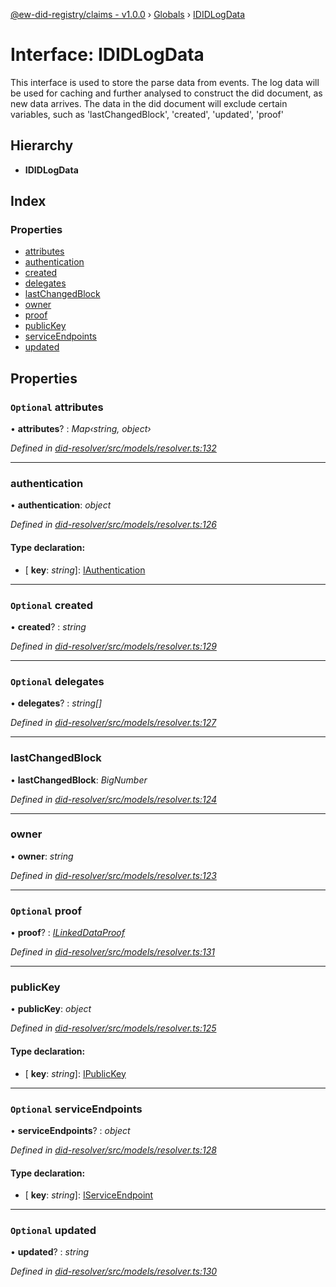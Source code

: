 [@ew-did-registry/claims - v1.0.0](../README.md) › [Globals](../globals.md) › [IDIDLogData](ididlogdata.md)

# Interface: IDIDLogData

This interface is used to store the parse data from events.
The log data will be used for caching and further analysed to construct the did document,
as new data arrives.
The data in the did document will exclude certain variables, such as
'lastChangedBlock', 'created', 'updated', 'proof'

## Hierarchy

* **IDIDLogData**

## Index

### Properties

* [attributes](ididlogdata.md#optional-attributes)
* [authentication](ididlogdata.md#authentication)
* [created](ididlogdata.md#optional-created)
* [delegates](ididlogdata.md#optional-delegates)
* [lastChangedBlock](ididlogdata.md#lastchangedblock)
* [owner](ididlogdata.md#owner)
* [proof](ididlogdata.md#optional-proof)
* [publicKey](ididlogdata.md#publickey)
* [serviceEndpoints](ididlogdata.md#optional-serviceendpoints)
* [updated](ididlogdata.md#optional-updated)

## Properties

### `Optional` attributes

• **attributes**? : *Map‹string, object›*

*Defined in [did-resolver/src/models/resolver.ts:132](https://github.com/energywebfoundation/ew-did-registry/blob/162cbcc/packages/did-resolver/src/models/resolver.ts#L132)*

___

###  authentication

• **authentication**: *object*

*Defined in [did-resolver/src/models/resolver.ts:126](https://github.com/energywebfoundation/ew-did-registry/blob/162cbcc/packages/did-resolver/src/models/resolver.ts#L126)*

#### Type declaration:

* \[ **key**: *string*\]: [IAuthentication](iauthentication.md)

___

### `Optional` created

• **created**? : *string*

*Defined in [did-resolver/src/models/resolver.ts:129](https://github.com/energywebfoundation/ew-did-registry/blob/162cbcc/packages/did-resolver/src/models/resolver.ts#L129)*

___

### `Optional` delegates

• **delegates**? : *string[]*

*Defined in [did-resolver/src/models/resolver.ts:127](https://github.com/energywebfoundation/ew-did-registry/blob/162cbcc/packages/did-resolver/src/models/resolver.ts#L127)*

___

###  lastChangedBlock

• **lastChangedBlock**: *BigNumber*

*Defined in [did-resolver/src/models/resolver.ts:124](https://github.com/energywebfoundation/ew-did-registry/blob/162cbcc/packages/did-resolver/src/models/resolver.ts#L124)*

___

###  owner

• **owner**: *string*

*Defined in [did-resolver/src/models/resolver.ts:123](https://github.com/energywebfoundation/ew-did-registry/blob/162cbcc/packages/did-resolver/src/models/resolver.ts#L123)*

___

### `Optional` proof

• **proof**? : *[ILinkedDataProof](ilinkeddataproof.md)*

*Defined in [did-resolver/src/models/resolver.ts:131](https://github.com/energywebfoundation/ew-did-registry/blob/162cbcc/packages/did-resolver/src/models/resolver.ts#L131)*

___

###  publicKey

• **publicKey**: *object*

*Defined in [did-resolver/src/models/resolver.ts:125](https://github.com/energywebfoundation/ew-did-registry/blob/162cbcc/packages/did-resolver/src/models/resolver.ts#L125)*

#### Type declaration:

* \[ **key**: *string*\]: [IPublicKey](ipublickey.md)

___

### `Optional` serviceEndpoints

• **serviceEndpoints**? : *object*

*Defined in [did-resolver/src/models/resolver.ts:128](https://github.com/energywebfoundation/ew-did-registry/blob/162cbcc/packages/did-resolver/src/models/resolver.ts#L128)*

#### Type declaration:

* \[ **key**: *string*\]: [IServiceEndpoint](iserviceendpoint.md)

___

### `Optional` updated

• **updated**? : *string*

*Defined in [did-resolver/src/models/resolver.ts:130](https://github.com/energywebfoundation/ew-did-registry/blob/162cbcc/packages/did-resolver/src/models/resolver.ts#L130)*
